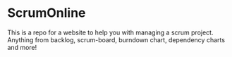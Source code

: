 # ScrumOnline
This is a repo for a website to help you with managing a scrum project. Anything from backlog, scrum-board, burndown chart, dependency charts and more!
